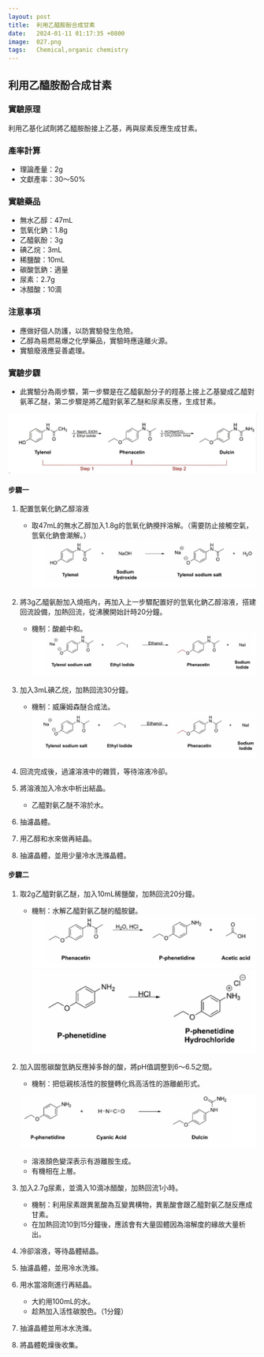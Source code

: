 ```yaml
---
layout: post
title:  利用乙醯胺酚合成甘素
date:   2024-01-11 01:17:35 +0800
image:  027.png
tags:   Chemical,organic chemistry
--- 
```

## 利用乙醯胺酚合成甘素

### 實驗原理
利用乙基化試劑將乙醯胺酚接上乙基，再與尿素反應生成甘素。

### 產率計算
- 理論產量：2g
- 文獻產率：30～50%

### 實驗藥品
- 無水乙醇：47mL
- 氫氧化鈉：1.8g
- 乙醯氨酚：3g
- 碘乙烷：3mL
- 稀鹽酸：10mL
- 碳酸氫鈉：適量
- 尿素：2.7g
- 冰醋酸：10滴

### 注意事項
- 應做好個人防護，以防實驗發生危險。
- 乙醇為易燃易爆之化學藥品，實驗時應遠離火源。
- 實驗廢液應妥善處理。

### 實驗步驟

- 此實驗分為兩步驟，第一步驟是在乙醯氨酚分子的羥基上接上乙基變成乙醯對氨苯乙醚，第二步驟是將乙醯對氨苯乙醚和尿素反應，生成甘素。

![Alt text](/images/006.png)

#### 步驟一

1. 配置氫氧化鈉乙醇溶液
   - 取47mL的無水乙醇加入1.8g的氫氧化鈉攪拌溶解。（需要防止接觸空氣，氫氧化鈉會潮解。）
   ![Alt text](/images/007.png)

2. 將3g乙醯氨酚加入燒瓶內，再加入上一步驟配置好的氫氧化鈉乙醇溶液，搭建回流設備，加熱回流，從沸騰開始計時20分鐘。
   - 機制：酸鹼中和。
   ![Alt text](/images/008.png)

3. 加入3mL碘乙烷，加熱回流30分鐘。
   - 機制：威廉姆森醚合成法。
  ![Alt text](/images/026.png)


4. 回流完成後，過濾溶液中的雜質，等待溶液冷卻。
5. 將溶液加入冷水中析出結晶。
   - 乙醯對氨乙醚不溶於水。
6. 抽濾晶體。
7. 用乙醇和水來做再結晶。
8. 抽濾晶體，並用少量冷水洗滌晶體。

#### 步驟二

1. 取2g乙醯對氨乙醚，加入10mL稀鹽酸，加熱回流20分鐘。
   - 機制：水解乙醯對氨乙醚的醯胺鍵。
    ![Alt text](/images/009.png)
   ![Alt text](/images/010.png)

2. 加入固態碳酸氫鈉反應掉多餘的酸，將pH值調整到6～6.5之間。
   - 機制：把低親核活性的胺鹽轉化爲高活性的游離鹼形式。

   ![Alt text](/images/011.png)

   - 溶液顏色變深表示有游離胺生成。
   - 有機相在上層。

3. 加入2.7g尿素，並滴入10滴冰醋酸，加熱回流1小時。
   - 機制：利用尿素跟異氰酸為互變異構物，異氰酸會跟乙醯對氨乙醚反應成甘素。
   - 在加熱回流10到15分鐘後，應該會有大量固體因為溶解度的緣故大量析出。
4. 冷卻溶液，等待晶體結晶。
5. 抽濾晶體，並用冷水洗滌。
6. 用水當溶劑進行再結晶。
   - 大約用100mL的水。
   - 趁熱加入活性碳脫色。（1分鐘）
7. 抽濾晶體並用冰水洗滌。
8. 將晶體乾燥後收集。
